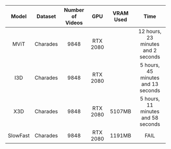 |   Model  	|  Dataset 	| Number of Videos 	|    GPU   	| VRAM Used 	|                Time                	|
|:--------:	|:--------:	|:----------------:	|:--------:	|:---------:	|:----------------------------------:	|
|   MViT   	| Charades 	|       9848       	| RTX 2080 	|           	| 12 hours, 23 minutes and 2 seconds 	|
|    I3D   	| Charades 	|       9848       	| RTX 2080 	|           	| 5 hours, 45 minutes and 13 seconds 	|
|    X3D   	| Charades 	|       9848       	| RTX 2080 	| 5107MB    	| 5 hours, 11 minutes and 58 seconds 	|
| SlowFast 	| Charades 	|       9848       	| RTX 2080 	| 1191MB    	| FAIL                                 	|

